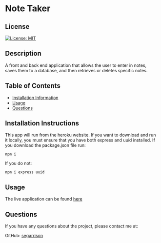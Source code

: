 # Note Taker

  ## License
[![License: MIT](https://img.shields.io/badge/License-MIT-yellow.svg)](https://opensource.org/licenses/MIT)

  ## Description
  A front and back end application that allows the user to enter in notes, saves them to a database, and then retrieves or deletes specific notes.

  ## Table of Contents
  * [Installation Information](#installation)
  * [Usage](#usage)
  * [Questions](#questions)
  <a name="installation"></a>
  ## Installation Instructions
  This app will run from the heroku website. If you want to download and run it locally, you must ensure that you have both express and uuid installed. If you download the package.json file run:

  ```
  npm i
  ```

  If you do not:

  ```
  npm i express uuid
  ```
  <a name="usage"></a>
  ## Usage
  The live application can be found [here](https://intense-earth-60197.herokuapp.com/)
  <a name="questions"></a>
  ## Questions
  If you have any questions about the project, please contact me at:

  GitHub: [segarrison](https://github.com/segarrison)

